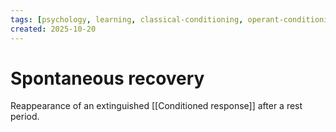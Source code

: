 ```yaml
---
tags: [psychology, learning, classical-conditioning, operant-conditioning, observational-learning, cognition]
created: 2025-10-20
---
```

# Spontaneous recovery

Reappearance of an extinguished [[Conditioned response]] after a rest period.
